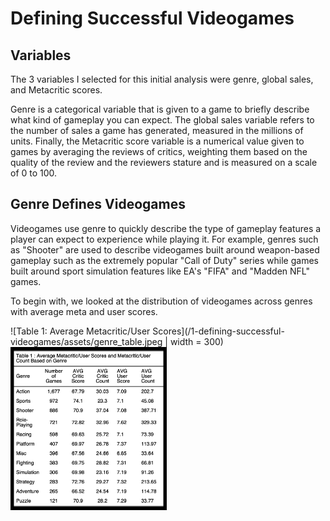 # Defining Successful Videogames

## Variables
The 3 variables I selected for this initial analysis were genre, global sales, and Metacritic scores. 

Genre is a categorical variable that is given to a game to briefly describe what kind of gameplay you can expect. The global sales variable refers to the number of sales a game has generated, measured in the millions of units. Finally, the Metacritic score variable is a numerical value given to games by averaging the reviews of critics, weighting them based on the quality of the review and the reviewers stature and is measured on a scale of 0 to 100. 

## Genre Defines Videogames
Videogames use genre to quickly describe the type of gameplay features a player can expect to experience while playing it. For example, genres such as "Shooter" are used to describe videogames built around weapon-based gameplay such as the extremely popular "Call of Duty" series while games built around sport simulation features like EA's "FIFA" and "Madden NFL" games.

To begin with, we looked at the distribution of videogames across genres with average meta and user scores.

![Table 1: Average Metacritic/User Scores](/1-defining-successful-videogames/assets/genre_table.jpeg | width = 300)
<img src='https://github.com/esalcedo1/videogame-analysis/blob/main/1-defining-successful-videogames/assets/genre_table.jpeg' width = 250 />
